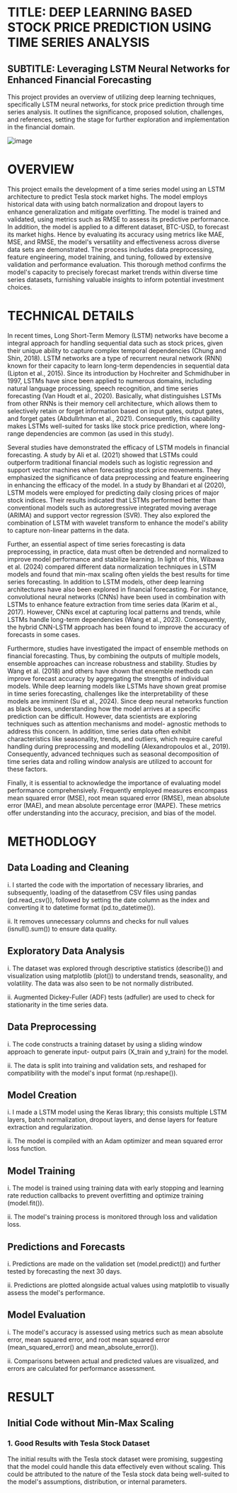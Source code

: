 # TITLE: DEEP LEARNING BASED STOCK PRICE PREDICTION USING TIME SERIES ANALYSIS
## SUBTITLE: Leveraging LSTM Neural Networks for Enhanced Financial Forecasting
This project provides an overview of utilizing deep learning techniques, specifically LSTM neural networks, for stock price prediction through time series analysis. It outlines the significance, proposed solution, challenges, and references, setting the stage for further exploration and implementation in the financial domain.

![image](https://github.com/user-attachments/assets/7ce729fe-2174-4675-835f-bc94ea39871f)
# OVERVIEW

This project emails the development of a time series model using an LSTM architecture to predict Tesla stock market highs. The model employs historical data with using batch normalization and dropout layers to enhance generalization and mitigate overfitting. The model is trained and validated, using metrics such as RMSE to assess its predictive performance. In addition, the model is applied to a different dataset, BTC-USD, to forecast its market highs. Hence by evaluating its accuracy using metrics like MAE, MSE, and RMSE, the model's versatility and effectiveness across diverse data sets are demonstrated. The process includes data preprocessing, feature engineering, model training, and tuning, followed by extensive validation and performance evaluation. This thorough method confirms the model's capacity to precisely forecast market trends within diverse time series datasets, furnishing valuable insights to inform potential investment choices.

# TECHNICAL DETAILS
In recent times, Long Short-Term Memory (LSTM) networks have become a integral approach for handling sequential data such as stock prices, given their unique ability to capture complex temporal dependencies (Chung and Shin, 2018). LSTM networks are a type of recurrent neural network (RNN) known for their capacity to learn long-term dependencies in sequential data (Lipton et al., 2015). Since its introduction by Hochreiter and Schmidhuber in 1997, LSTMs have since been applied to numerous domains, including natural language processing, speech recognition, and time series forecasting (Van Houdt et al., 2020). Basically, what distinguishes LSTMs from other RNNs is their memory cell architecture, which allows them to selectively retain or forget information based on input gates, output gates, and forget gates (Abdullrhman et al., 2021). Consequently, this capability makes LSTMs well-suited for tasks like stock price prediction, where long-range dependencies are common (as used in this study).

Several studies have demonstrated the efficacy of LSTM models in financial forecasting. A study by Ali et al. (2021) showed that LSTMs could outperform traditional financial models such as logistic regression and support vector machines when forecasting stock price movements. They emphasized the significance of data preprocessing and feature engineering in enhancing the efficacy of the model. In a study by Bhandari et al (2020), LSTM models were employed for predicting daily closing prices of major stock indices. Their results indicated that LSTMs performed better than conventional models such as autoregressive integrated moving average (ARIMA) and support vector regression (SVR). They also explored the combination of LSTM with wavelet transform to enhance the model's ability to capture non-linear patterns in the data.
 
Further, an essential aspect of time series forecasting is data preprocessing, in practice, data must often be detrended and normalized to improve model performance and stabilize learning. In light of this, Wibawa et al. (2024) compared different data normalization techniques in LSTM models and found that min-max scaling often yields the best results for time series forecasting. In addition to LSTM models, other deep learning architectures have also been explored in financial forecasting. For instance, convolutional neural networks (CNNs) have been used in combination with LSTMs to enhance feature extraction from time series data (Karim et al., 2017). However, CNNs excel at capturing local patterns and trends, while LSTMs handle long-term dependencies (Wang et al., 2023). Consequently, the hybrid CNN-LSTM approach has been found to improve the accuracy of forecasts in some cases.

Furthermore, studies have investigated the impact of ensemble methods on financial forecasting. Thus, by combining the outputs of multiple models, ensemble approaches can increase robustness and stability. Studies by Wang et al. (2018) and others have shown that ensemble methods can improve forecast accuracy by aggregating the strengths of individual models. While deep learning models like LSTMs have shown great promise in time series forecasting, challenges like the interpretability of these models are imminent (Su et al., 2024). Since deep neural networks function as black boxes, understanding how the model arrives at a specific prediction can be difficult.
However, data scientists are exploring techniques such as attention mechanisms and model- agnostic methods to address this concern. In addition, time series data often exhibit characteristics like seasonality, trends, and outliers, which require careful handling during preprocessing and modelling (Alexandropoulos et al., 2019). Consequently, advanced techniques such as seasonal decomposition of time series data and rolling window analysis are utilized to account for these factors.

Finally, it is essential to acknowledge the importance of evaluating model performance comprehensively. Frequently employed measures encompass mean squared error (MSE), root mean squared error (RMSE), mean absolute error (MAE), and mean absolute percentage error (MAPE). These metrics offer understanding into the accuracy, precision, and bias of the model.

# METHODLOGY
## Data Loading and Cleaning

i.	I started the code with the importation of necessary libraries, and subsequently, loading of the datasetfrom CSV files using pandas (pd.read_csv()), followed by setting the date column as the index and converting it to datetime format (pd.to_datetime()).

ii.	It removes unnecessary columns and checks for null values (isnull().sum()) to ensure data quality.

## Exploratory Data Analysis
i.	The dataset was explored through descriptive statistics (describe()) and visualization using matplotlib (plot()) to understand trends, seasonality, and volatility. The data was also seen to be not normally distributed.

ii.	Augmented Dickey-Fuller (ADF) tests (adfuller) are used to check for stationarity in the time series data.

## Data Preprocessing
i.	The code constructs a training dataset by using a sliding window approach to generate input- output pairs (X_train and y_train) for the model.

ii.	The data is split into training and validation sets, and reshaped for compatibility with the model's input format (np.reshape()).

## Model Creation
i.	I made a LSTM model using the Keras library; this consists multiple LSTM layers, batch normalization, dropout layers, and dense layers for feature extraction and regularization.

ii.	The model is compiled with an Adam optimizer and mean squared error loss function.

## Model Training
i.	The model is trained using training data with early stopping and learning rate reduction callbacks to prevent overfitting and optimize training (model.fit()). 

ii.	The model's training process is monitored through loss and validation loss.

## Predictions and Forecasts
i.	Predictions are made on the validation set (model.predict()) and further tested by forecasting the next 30 days.

ii.	Predictions are plotted alongside actual values using matplotlib to visually assess the model's performance.

## Model Evaluation
i.	The model's accuracy is assessed using metrics such as mean absolute error, mean squared error, and root mean squared error (mean_squared_error() and mean_absolute_error()).

ii.	Comparisons between actual and predicted values are visualized, and errors are calculated for performance assessment.

# RESULT

## Initial Code without Min-Max Scaling

### 1.	Good Results with Tesla Stock Dataset

The initial results with the Tesla stock dataset were promising, suggesting that the model could handle this data effectively even without scaling.
This could be attributed to the nature of the Tesla stock data being well-suited to the model's assumptions, distribution, or internal parameters.
